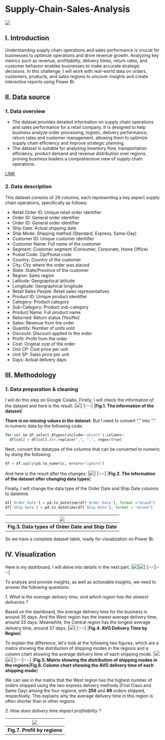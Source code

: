 # Supply-Chain-Sales-Analysis
![](https://encrypted-tbn0.gstatic.com/images?q=tbn:ANd9GcQV3uPk2xiUlQhYif4MdzHCc6MwsIuz-_2jBA&s)

## I. Introduction
Understanding supply chain operations and sales performance is crucial for businesses to optimize operations and drive revenue growth. Analyzing key metrics such as revenue, profitability, delivery times, return rates, and customer behavior enables businesses to make accurate strategic decisions. In this challenge, I will work with real-world data on orders, customers, products, and sales regions to uncover insights and create interactive reports using Power BI.

## II. Data source
### 1. Data overview
- The dataset provides detailed information on supply chain operations and sales performance for a retail company. It is designed to help business analyze order processing, logistic, delivery performance, return rates and customer management, allowing them to optimize supply chain efficiency and improve strategic planning.
- The dataset is suitable for analyzing inventory flow, transportation efficiency, product demand and revenue distribution over regions, proving business leaders a comprehensive view of supply chain operations.
  
[LINK](https://docs.google.com/spreadsheets/d/1jNIom306z4gm8cLu3iBu1ocqfrczYac9/edit?gid=1597858120#gid=1597858120)

### 2. Data description
This dataset consists of 29 columns, each representing a key aspect supply chain operations, specifically as follows:
- Retail Order ID: Unique retail order identifier
- Order ID: General order identifier
- Order ID: General order identifier
- Ship Date: Actual shipping date
- Ship Mode: Shipping method (Standard, Express, Same-Day)
- Customer ID: Unique customer identifier
- Customer Name: Full name of the customer
- Segment: Customer segment (Consumer, Corporate, Home Office)
- Postal Code: Zip/Postal code
- Country: Country of the customer
- City: City where the order was placed
- State: State/Province of the customer
- Region: Sales region
- Latitude: Geographical latitude
- Longitude: Geographical longitude
- Retail Sales People: Retail sales representatives
- Product ID: Unique product identifier
- Category: Product category
- Sub-Category: Product sub-category
- Product Name: Full product name
- Returned: Return status (Yes/No)
- Sales: Revenue from the order
- Quantity: Number of units sold
- Discount: Discount applied to the order
- Profit: Profit from the order
- Cost: Original cost of the order
- Unit CP: Cost price per unit
- Unit SP: Sales price per unit
- Days: Actual delivery days

## III. Methodology
### 1. Data preparation & cleaning
I will do this step on Google Colabs. Firstly, I will check the information of the dataset and here is the result:
|![](images/fig.1.png)|
|:--:|
|**Fig.1. The information of the dataset**|

**There is no missing values in the dataset**. But I need to convert "," into "." in numeric data by the following code:
```python
for col in df.select_dtypes(include='object').columns:
  df[col] = df[col].str.replace(",", ".", regex=True)
```
Next, convert the datatype of the columns that can be converted to numeric by doing the following:
```python
df = df.apply(pd.to_numeric, errors="ignore")
```
And here is the result after the changes:
|![](images/fig.2.png)|
|:--:|
|**Fig.2. The information of the dataset after changing data types**|

Finally, I will change the data type of the Order Date and Ship Date columns to datetime.
```python
df['Order Date'] = pd.to_datetime(df['Order Date'], format ="mixed")
df['Ship Date'] = pd.to_datetime(df['Ship Date'], format = "mixed")
```
|![](images/fig.3.png)|
|:--:|
|**Fig.3. Data types of Order Date and Ship Date**|

So we have a complete dataset table, ready for visualization on Power Bi.

## IV. Visualization
Here is my dashboard, I will delve into details in the next part.
|![](images/fig.4.png)|![](images/fig.5.png)|
|:--:|:--:|

To analyze and provide insights, as well as actionable insights, we need to answer the following questions:

*1. What is the average delivery time, and which region has the slowest deliveries ?*
   
Based on the dashboard, the average delivery time for the business is around 35 days. And the West region has the lowest average delivery time, around 33 days. Meanwhile, the Central region has the longest average delivery time, around 37 days.
|![](images/fig.6.png)|
|:--:|
|**Fig.4. AVG Delivery Time by Region**|

To explain the difference, let's look at the following two figures, which are a matrix showing the distribution of shipping modes in the regions and a column chart showing the average delivery time of each shipping mode.
|![](images/fig.7.png)|![](images/fig.8.png)|
|:--:|:--:|
|**Fig.5. Matrix showing the distribution of shipping modes in the regions**|**Fig.6. Column chart showing the AVG delivery time of each shipping mode**|

We can see in the matrix that the West region has the highest number of orders shipped using the two express delivery methods (First Class and Same Day) among the four regions, with **256** and **89** orders shipped, respectively. This explains why the average delivery time in this region is often shorter than in other regions.

*2. How does delivery time impact profitability ?*

|![](images/fig.9.png)|
|:--:|
|**Fig.7. Profit by regions**|


